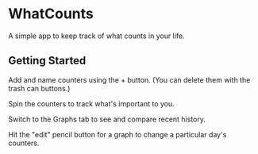 # WhatCounts

A simple app to keep track of what counts in your life.

## Getting Started

Add and name counters using the + button. (You can delete them with the trash can buttons.)

Spin the counters to track what's important to you.

Switch to the Graphs tab to see and compare recent history.

Hit the "edit" pencil button for a graph to change a particular day's counters.

